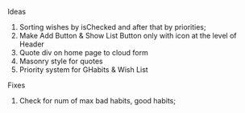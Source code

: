 Ideas

1. Sorting wishes by isChecked and after that by priorities;
2. Make Add Button & Show List Button only with icon at the level of Header
3. Quote div on home page to cloud form
4. Masonry style for quotes
5. Priority system for GHabits & Wish List

Fixes

1. Check for num of max bad habits, good habits;
